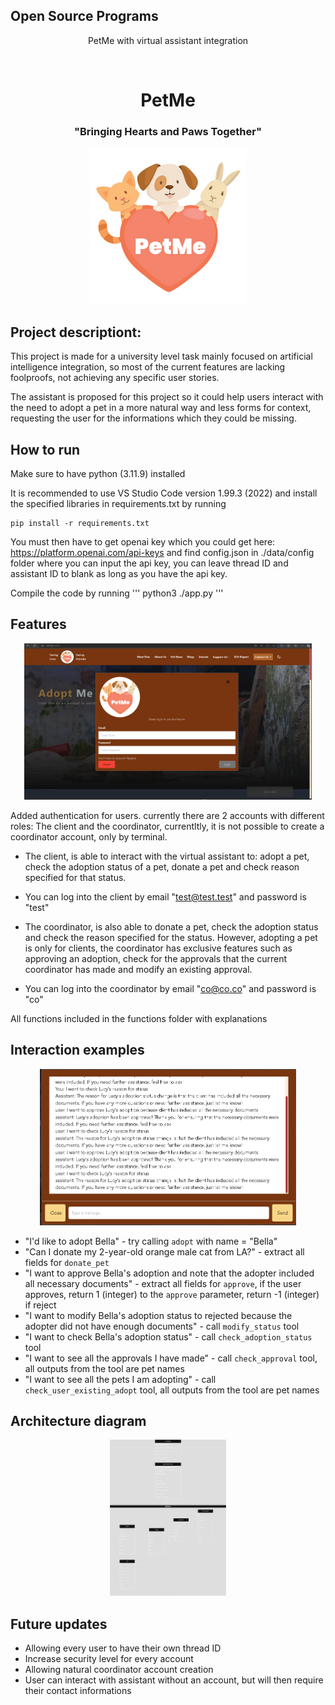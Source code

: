 ## Open Source Programs
<p align="center"> PetMe with virtual assistant integration</p>

<br>
<h1 align="center">PetMe</h1>
<h3 align="center">"Bringing Hearts and Paws Together"</h3>
<p align="center">
  <img src="./static/Images/logo.jpg" height="250px">
  </p>

## Project descriptiont:

This project is made for a university level task mainly focused on artificial intelligence integration, so most of the current features are lacking foolproofs, not achieving any specific user stories. 

The assistant is proposed for this project so it could help users interact with the need to adopt a pet in a more natural way and less forms for context, requesting the user for the informations which they could be missing.

## How to run

Make sure to have python (3.11.9) installed

It is recommended to use VS Studio Code version 1.99.3 (2022) and install the specified libraries in requirements.txt by running
```
pip install -r requirements.txt
```

You must then have to get openai key which you could get here: https://platform.openai.com/api-keys and find config.json in ./data/config folder where you can input the api key, you can leave thread ID and assistant ID to blank as long as you have the api key. 

Compile the code by running 
''' 
python3 ./app.py 
'''

## Features

<p align="center">
  <img src="./static/Images/authentication.png" height="250px">
</p>

Added authentication for users. currently there are 2 accounts with different roles: The client and the coordinator, currentltly, it is not possible to create a coordinator account, only by terminal.
- The client, is able to interact with the virtual assistant to: adopt a pet, check the adoption status of a pet, donate a pet and check reason specified for that status.
- You can log into the client by email "test@test.test" and password is "test"

- The coordinator, is also able to donate a pet, check the adoption status and check the reason specified for the status. However, adopting a pet is only for clients, the coordinator has exclusive features such as approving an adoption, check for the approvals that the current coordinator has made and modify an existing approval.
- You can log into the coordinator by email "co@co.co" and password is "co"

All functions included in the functions folder with explanations

## Interaction examples

<p align="center">
  <img src="./static/Images/exampleconversation.png" height="250px">
</p>

- "I'd like to adopt Bella" - try calling `adopt` with name = "Bella"
- "Can I donate my 2-year-old orange male cat from LA?" - extract all fields for `donate_pet`
- "I want to approve Bella's adoption and note that the adopter included all necessary documents" - extract all fields for `approve`, if the user approves, return 1 (integer) to the `approve` parameter, return -1 (integer) if reject
- "I want to modify Bella's adoption status to rejected because the adopter did not have enough documents" - call `modify_status` tool
- "I want to check Bella's adoption status" - call `check_adoption_status` tool
- "I want to see all the approvals I have made" - call `check_approval` tool, all outputs from the tool are pet names
- "I want to see all the pets I am adopting" - call `check_user_existing_adopt` tool, all outputs from the tool are pet names

## Architecture diagram

<p align="center">
  <img src="./static/Images/architecturediagram.drawio.png" height="250px">
</p>

## Future updates

- Allowing every user to have their own thread ID
- Increase security level for every account
- Allowing natural coordinator account creation
- User can interact with assistant without an account, but will then require their contact informations
